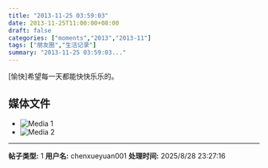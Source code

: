 ```yaml
---
title: "2013-11-25 03:59:03"
date: 2013-11-25T11:00:00+08:00
draft: false
categories: ["moments","2013","2013-11"]
tags: ["朋友圈","生活记录"]
summary: "2013-11-25 03:59:03..."
---
```


[愉快]希望每一天都能快快乐乐的。

## 媒体文件

- ![Media 1](/Moments/photos/2013-11-25/201311250359030.jpg)
- ![Media 2](/Moments/photos/2013-11-25/201311250359031.jpg)

---

**帖子类型:** 1
**用户名:** chenxueyuan001
**处理时间:** 2025/8/28 23:27:16